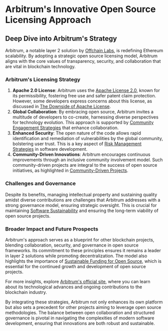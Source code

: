 # Arbitrum's Innovative Open Source Licensing Approach

## Deep Dive into Arbitrum's Strategy

Arbitrum, a notable layer 2 solution by [Offchain Labs](https://offchainlabs.com/), is redefining Ethereum scalability. By adopting a strategic open source licensing model, Arbitrum aligns with the core values of transparency, security, and collaboration that are vital in blockchain technology.

### Arbitrum's Licensing Strategy

1. **Apache 2.0 License**: Arbitrum uses the [Apache License 2.0](https://www.apache.org/licenses/LICENSE-2.0), known for its permissibility, fostering free use and safer patent claim protection. However, some developers express concerns about this license, as discussed in [The Downside of Apache License](https://www.license-token.com/wiki/the-downside-of-apache-license-and-why-i-never-would-use-it).
2. **Global Collaboration**: By embracing open source, Arbitrum invites a multitude of developers to co-create, harnessing diverse perspectives for technology evolution. This approach is supported by [Community Engagement Strategies](https://www.license-token.com/wiki/community-engagement-strategies) that enhance collaboration.
3. **Enhanced Security**: The open nature of the code allows rapid identification and remediation of vulnerabilities by the global community, bolstering user trust. This is a key aspect of [Risk Management Strategies](https://www.license-token.com/wiki/risk-management-strategies) in software development.
4. **Community-Driven Innovations**: Arbitrum encourages continuous improvements through an inclusive community involvement model. Such community-driven projects are integral to the success of open source initiatives, as highlighted in [Community-Driven Projects](https://www.license-token.com/wiki/community-driven-projects).

### Challenges and Governance

Despite its benefits, managing intellectual property and sustaining quality amidst diverse contributions are challenges that Arbitrum addresses with a strong governance model, ensuring strategic oversight. This is crucial for maintaining [Software Sustainability](https://www.license-token.com/wiki/software-sustainability) and ensuring the long-term viability of open source projects.

### Broader Impact and Future Prospects

Arbitrum's approach serves as a blueprint for other blockchain projects, blending collaboration, security, and governance in open source frameworks. Its commitment to these principles ensures it remains a leader in layer 2 solutions while promoting decentralization. The model also highlights the importance of [Sustainable Funding for Open Source](https://www.license-token.com/wiki/sustainable-funding-open-source), which is essential for the continued growth and development of open source projects.

For more insights, explore [Arbitrum's official site](https://offchainlabs.com/), where you can learn about its technological advances and ongoing contributions to the blockchain industry.

By integrating these strategies, Arbitrum not only enhances its own platform but also sets a precedent for other projects aiming to leverage open source methodologies. The balance between open collaboration and structured governance is pivotal in navigating the complexities of modern software development, ensuring that innovations are both robust and sustainable.